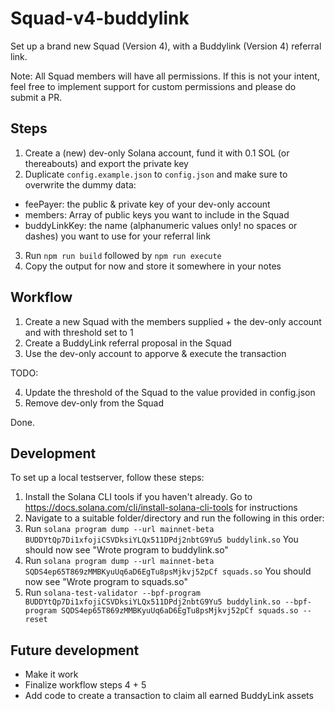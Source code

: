 # Squad-v4-buddylink

Set up a brand new Squad (Version 4), with a Buddylink (Version 4) referral link.

Note: All Squad members will have all permissions. If this is not your intent, feel free to implement support for custom permissions and please do submit a PR.

## Steps

1. Create a (new) dev-only Solana account, fund it with 0.1 SOL (or thereabouts) and export the private key
2. Duplicate `config.example.json` to `config.json` and make sure to overwrite the dummy data:
 - feePayer: the public & private key of your dev-only account
 - members: Array of public keys you want to include in the Squad
 - buddyLinkKey: the name (alphanumeric values only! no spaces or dashes) you want to use for your referral link
 3. Run `npm run build` followed by `npm run execute`
 4. Copy the output for now and store it somewhere in your notes

## Workflow

1. Create a new Squad with the members supplied + the dev-only account and with threshold set to 1
2. Create a BuddyLink referral proposal in the Squad
3. Use the dev-only account to apporve & execute the transaction

TODO:

4. Update the threshold of the Squad to the value provided in config.json
5. Remove dev-only from the Squad

Done.

## Development

To set up a local testserver, follow these steps:

1. Install the Solana CLI tools if you haven't already. Go to https://docs.solana.com/cli/install-solana-cli-tools for instructions
2. Navigate to a suitable folder/directory and run the following in this order:
3. Run `solana program dump --url mainnet-beta BUDDYtQp7Di1xfojiCSVDksiYLQx511DPdj2nbtG9Yu5 buddylink.so`
You should now see "Wrote program to buddylink.so"
4. Run `solana program dump --url mainnet-beta SQDS4ep65T869zMMBKyuUq6aD6EgTu8psMjkvj52pCf squads.so`
You should now see "Wrote program to squads.so"
3. Run `solana-test-validator --bpf-program BUDDYtQp7Di1xfojiCSVDksiYLQx511DPdj2nbtG9Yu5 buddylink.so --bpf-program SQDS4ep65T869zMMBKyuUq6aD6EgTu8psMjkvj52pCf squads.so --reset`

## Future development

- Make it work
- Finalize workflow steps 4 + 5
- Add code to create a transaction to claim all earned BuddyLink assets


